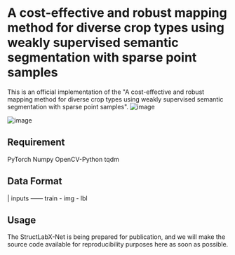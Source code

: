 # A cost-effective and robust mapping method for diverse crop types using weakly supervised semantic segmentation with sparse point samples

This is an official implementation of the "A cost-effective and robust mapping method for diverse crop types using weakly supervised semantic segmentation with sparse point samples".
![image](https://github.com/BruceKai/StructLabX-Net/assets/51935494/0a19a88c-82c0-4630-ad45-f59365a03f5e)

![image](https://github.com/BruceKai/StructLabX-Net/assets/51935494/18496ba8-f5a7-4cfc-83e9-ad5abd0a79b3)

## Requirement 

PyTorch
Numpy
OpenCV-Python
tqdm

## Data Format
| inputs
—— train
    - img
    - lbl


## Usage
The StructLabX-Net is being prepared for publication, and we will make the source code available for reproducibility purposes here as soon as possible.
